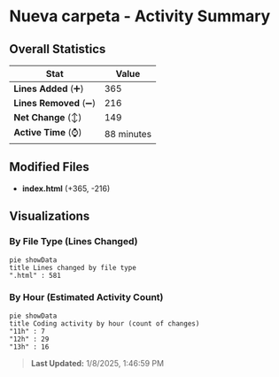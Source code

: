 # Nueva carpeta - Activity Summary 

## Overall Statistics

| Stat                   | Value                                                             |
| ---------------------- | ----------------------------------------------------------------- |
| **Lines Added** (➕)   | 365                                          |
| **Lines Removed** (➖) | 216                                        |
| **Net Change** (↕)    | 149                |
| **Active Time** (⌚)   | 88 minutes |


## Modified Files
- **index.html** (+365, -216)

## Visualizations

### By File Type (Lines Changed)

```mermaid
pie showData
title Lines changed by file type
".html" : 581
```

### By Hour (Estimated Activity Count)

```mermaid
pie showData
title Coding activity by hour (count of changes)
"11h" : 7
"12h" : 29
"13h" : 16
```


> **Last Updated:** 1/8/2025, 1:46:59 PM